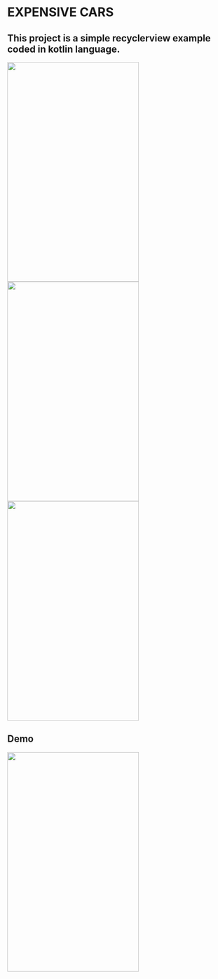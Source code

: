 # EXPENSIVE CARS

## This project is a simple recyclerview example coded in kotlin language.

<p align="left">
<img src="https://swanky.website/PicturesAndGifs/Screenshot1.png" width="300" height="500" margin="10"/>
<img src="https://swanky.website/PicturesAndGifs/Screenshot2.png" width="300" height="500"/> 
<img src="https://swanky.website/PicturesAndGifs/Screenshot3.png" width="300" height="500"/> 
  
</p>

## Demo

<p align="left">

<img src="https://github.com/muhammedmustafageldi/KotlinRecyclerviewExample/blob/main/PhotosAndGifs/application.gif" width="300" height="500" />

</p>

